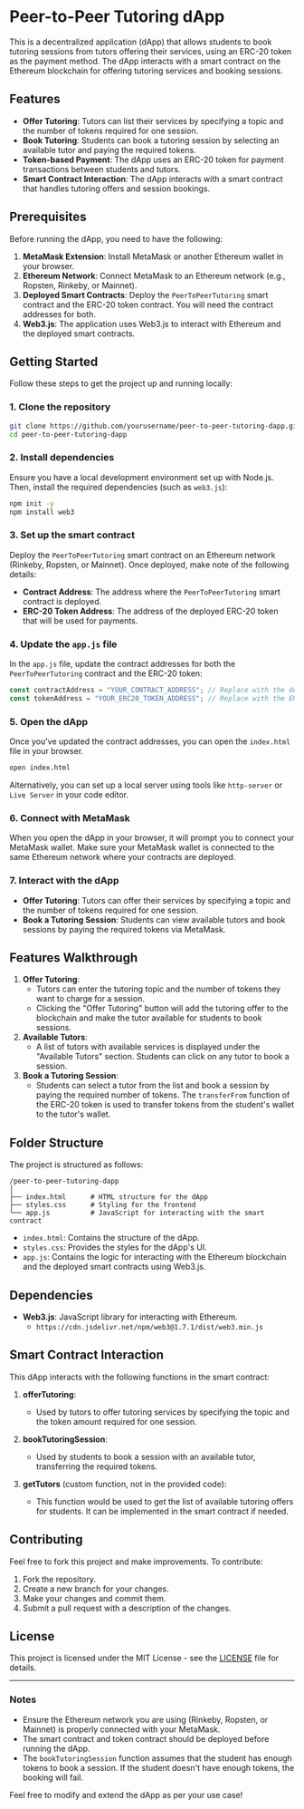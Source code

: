 # Peer-to-Peer Tutoring dApp

This is a decentralized application (dApp) that allows students to book tutoring sessions from tutors offering their services, using an ERC-20 token as the payment method. The dApp interacts with a smart contract on the Ethereum blockchain for offering tutoring services and booking sessions.

## Features

- **Offer Tutoring**: Tutors can list their services by specifying a topic and the number of tokens required for one session.
- **Book Tutoring**: Students can book a tutoring session by selecting an available tutor and paying the required tokens.
- **Token-based Payment**: The dApp uses an ERC-20 token for payment transactions between students and tutors.
- **Smart Contract Interaction**: The dApp interacts with a smart contract that handles tutoring offers and session bookings.

## Prerequisites

Before running the dApp, you need to have the following:

1. **MetaMask Extension**: Install MetaMask or another Ethereum wallet in your browser.
2. **Ethereum Network**: Connect MetaMask to an Ethereum network (e.g., Ropsten, Rinkeby, or Mainnet).
3. **Deployed Smart Contracts**: Deploy the `PeerToPeerTutoring` smart contract and the ERC-20 token contract. You will need the contract addresses for both.
4. **Web3.js**: The application uses Web3.js to interact with Ethereum and the deployed smart contracts.

## Getting Started

Follow these steps to get the project up and running locally:

### 1. Clone the repository

```bash
git clone https://github.com/yourusername/peer-to-peer-tutoring-dapp.git
cd peer-to-peer-tutoring-dapp
```

### 2. Install dependencies

Ensure you have a local development environment set up with Node.js. Then, install the required dependencies (such as `web3.js`):

```bash
npm init -y
npm install web3
```

### 3. Set up the smart contract

Deploy the `PeerToPeerTutoring` smart contract on an Ethereum network (Rinkeby, Ropsten, or Mainnet). Once deployed, make note of the following details:

- **Contract Address**: The address where the `PeerToPeerTutoring` smart contract is deployed.
- **ERC-20 Token Address**: The address of the deployed ERC-20 token that will be used for payments.

### 4. Update the `app.js` file

In the `app.js` file, update the contract addresses for both the `PeerToPeerTutoring` contract and the ERC-20 token:

```javascript
const contractAddress = "YOUR_CONTRACT_ADDRESS"; // Replace with the deployed contract address
const tokenAddress = "YOUR_ERC20_TOKEN_ADDRESS"; // Replace with the ERC-20 token address
```

### 5. Open the dApp

Once you've updated the contract addresses, you can open the `index.html` file in your browser.

```bash
open index.html
```

Alternatively, you can set up a local server using tools like `http-server` or `Live Server` in your code editor.

### 6. Connect with MetaMask

When you open the dApp in your browser, it will prompt you to connect your MetaMask wallet. Make sure your MetaMask wallet is connected to the same Ethereum network where your contracts are deployed.

### 7. Interact with the dApp

- **Offer Tutoring**: Tutors can offer their services by specifying a topic and the number of tokens required for one session.
- **Book a Tutoring Session**: Students can view available tutors and book sessions by paying the required tokens via MetaMask.

## Features Walkthrough

1. **Offer Tutoring**:
   - Tutors can enter the tutoring topic and the number of tokens they want to charge for a session.
   - Clicking the "Offer Tutoring" button will add the tutoring offer to the blockchain and make the tutor available for students to book sessions.
2. **Available Tutors**:
   - A list of tutors with available services is displayed under the "Available Tutors" section. Students can click on any tutor to book a session.
3. **Book a Tutoring Session**:
   - Students can select a tutor from the list and book a session by paying the required number of tokens. The `transferFrom` function of the ERC-20 token is used to transfer tokens from the student's wallet to the tutor's wallet.

## Folder Structure

The project is structured as follows:

```
/peer-to-peer-tutoring-dapp
│
├── index.html      # HTML structure for the dApp
├── styles.css      # Styling for the frontend
└── app.js          # JavaScript for interacting with the smart contract
```

- `index.html`: Contains the structure of the dApp.
- `styles.css`: Provides the styles for the dApp's UI.
- `app.js`: Contains the logic for interacting with the Ethereum blockchain and the deployed smart contracts using Web3.js.

## Dependencies

- **Web3.js**: JavaScript library for interacting with Ethereum.
  - `https://cdn.jsdelivr.net/npm/web3@1.7.1/dist/web3.min.js`

## Smart Contract Interaction

This dApp interacts with the following functions in the smart contract:

1. **offerTutoring**:
   - Used by tutors to offer tutoring services by specifying the topic and the token amount required for one session.
2. **bookTutoringSession**:

   - Used by students to book a session with an available tutor, transferring the required tokens.

3. **getTutors** (custom function, not in the provided code):
   - This function would be used to get the list of available tutoring offers for students. It can be implemented in the smart contract if needed.

## Contributing

Feel free to fork this project and make improvements. To contribute:

1. Fork the repository.
2. Create a new branch for your changes.
3. Make your changes and commit them.
4. Submit a pull request with a description of the changes.

## License

This project is licensed under the MIT License - see the [LICENSE](LICENSE) file for details.

---

### Notes

- Ensure the Ethereum network you are using (Rinkeby, Ropsten, or Mainnet) is properly connected with your MetaMask.
- The smart contract and token contract should be deployed before running the dApp.
- The `bookTutoringSession` function assumes that the student has enough tokens to book a session. If the student doesn't have enough tokens, the booking will fail.

Feel free to modify and extend the dApp as per your use case!
